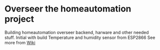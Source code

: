 # Overseer the homeautomation project
Building homeautomation overseer backend, harware and other needed stuff. Initial with build Temperature and humidity sensor from ESP2866
See more from [Wiki](https://github.com/taiffu/overseer/wiki/Overseer-the-homeautomation-system)
